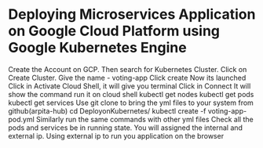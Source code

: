 # Deploying Microservices Application on Google Cloud Platform using Google Kubernetes Engine
Create the Account on GCP.
Then search for Kubernetes Cluster.
Click on Create Cluster.
Give the name - voting-app
Click create
Now its launched
Click in Activate Cloud Shell, it will give you terminal
Click in Connect
It will show the command run it on cloud shell
kubectl get nodes
kubectl get pods
kubectl get services
Use git clone to bring the yml files to your system from github(arpita-hub)
cd DeployonKubernetes/
kubectl create -f voting-app-pod.yml
Similarly run the same commands with other yml files
Check all the pods and services be in running state.
You will assigned the internal and external ip.
Using external ip to run you application on the browser 

